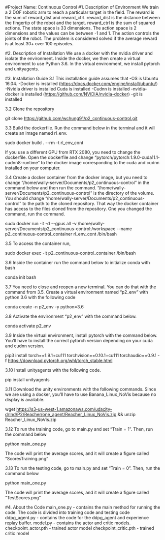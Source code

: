 #Project Name: Continuous Control
#1. Description of Environment
We train a 2 DOF robotic arm to reach a particular target in the field. The reward is the sum of reward_dist and reward_ctrl. reward_dist is the distance between the fingertip of the robot and the target. reward_ctrl is the sum of squared actions. The state space is 33 dimensions. The action space is 2 dimensions and the values can be between -1 and 1. The action controls the joints of the robot. The problem is considered solved if the average reward is at least 30+ over 100 episodes. 


#2. Description of Installation 
We use a docker with the nvidia driver and isolate the environment. Inside the docker, we then create a virtual environment to use Python 3.6. In the virtual environment, we install pytorch and unityagents. 

#3. Installation Guide 
3.1 This installation guide assumes that 
     -OS is Ubuntu 16.04. 
     -Docker is installed  (https://docs.docker.com/engine/install/ubuntu/) 
     -Nvidia driver is installed Cuda is installed 
     -Cudnn is installed 
     -nvidia-docker is installed (https://github.com/NVIDIA/nvidia-docker) 
     -git is installed 

3.2 Clone the repository 

   git clone https://github.com/wchung91/p2_continuous-control.git

3.3 Build the dockerfile. Run the command below in the terminal and it will create an image named rl_env.

   sudo docker build . --rm -t rl_env_cont

If you use a different GPU from RTX 2080, you need to change the dockerfile. Open the dockerfile and change “pytorch/pytorch:1.9.0-cuda11.1-cudnn8-runtime” to the docker image corresponding to the cuda and cudnn installed on your computer. 

3.4 Create a docker container from the docker image, but you need to change “/home/wally-server/Documents/p2_continuous-control” in the command below and then run the command. “/home/wally-server/Documents/p2_continuous-control” is the directory of the volume. You should change “/home/wally-server/Documents/p2_continuous-control” to the path to the cloned repository. That way the docker container has access to the files cloned from the repository. One you changed the command, run the command. 

   sudo docker run -it -d --gpus all -v /home/wally-server/Documents/p2_continuous-control:/workspace --name p2_continuous-control_container rl_env_cont /bin/bash

3.5 To access the container run,  
 
   sudo docker exec -it p2_continuous-control_container /bin/bash

3.6 Inside the container run the command below to initialize conda with bash 

   conda init bash

3.7 You need to close and reopen a new terminal. You can do that with the command from 3.5. Create a virtual environment named “p2_env” with python 3.6 with the following code 

   conda create -n p2_env -y python=3.6

3.8 Activate the environment “p2_env” with the command below. 

   conda activate p2_env

3.9 Inside the virtual environment, install pytorch with the command below. You’ll have to install the correct pytorch version depending on your cuda and cudnn version. 

   pip3 install torch==1.9.1+cu111 torchvision==0.10.1+cu111 torchaudio==0.9.1 -f https://download.pytorch.org/whl/torch_stable.html

3.10 Install unityagents with the following code. 

   pip install unityagents

3.11 Download the unity environments with the following commands. Since we are using a docker, you’ll have to use Banana_Linux_NoVis because no display is available. 

   wget https://s3-us-west-1.amazonaws.com/udacity-drlnd/P2/Reacher/one_agent/Reacher_Linux_NoVis.zip && unzip Reacher_Linux_NoVis.zip


3.12 To run the training code, go to main.py and set “Train = 1”. Then, run the command below

   python main_one.py 

The code will print the average scores, and it will create a figure called “ScoresTraining.png”

3.13 To run the testing code, go to main.py and set “Train = 0”. Then, run the command below 

   python main_one.py

The code will print the average scores, and it will create a figure called “TestScores.png”

#4. About the Code 
main_one.py - contains the main method for running the code. The code is divided into training code and testing code 
ddpg_agent.py - contains the code for the ddpg_agent and experience replay buffer.
model.py - contains the actor and critic models. 
checkpoint_actor.pth - trained actor model
checkpoint_critic.pth - trained critic model
